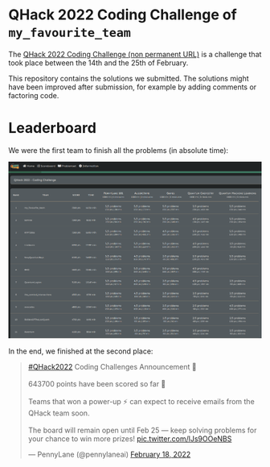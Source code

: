 # QHack 2022 Coding Challenge of `my_favourite_team`

The [QHack 2022 Coding Challenge (non permanent URL)](https://challenge.qhack.ai) is a challenge that took place between the 14th and the 25th of February.

This repository contains the solutions we submitted. The solutions might have been improved after submission, for example by adding comments or factoring code.

# Leaderboard

We were the first team to finish all the problems (in absolute time):

![Screen capture of the leaderboard](images/first_team_absolute_time.png)

In the end, we finished at the second place:

<div><blockquote class="twitter-tweet"><p lang="en" dir="ltr"><a href="https://twitter.com/hashtag/QHack2022?src=hash&amp;ref_src=twsrc%5Etfw">#QHack2022</a> Coding Challenges Announcement 📣 <br><br>643700 points have been scored so far 🤯 <br><br>Teams that won a power-up ⚡ can expect to receive emails from the QHack team soon.<br><br>The board will remain open until Feb 25 — keep solving problems for your chance to win more prizes! <a href="https://t.co/lJs9OOeNBS">pic.twitter.com/lJs9OOeNBS</a></p>&mdash; PennyLane (@pennylaneai) <a href="https://twitter.com/pennylaneai/status/1494802309947219977?ref_src=twsrc%5Etfw">February 18, 2022</a></blockquote> <script async src="https://platform.twitter.com/widgets.js" charset="utf-8"></script></div>
